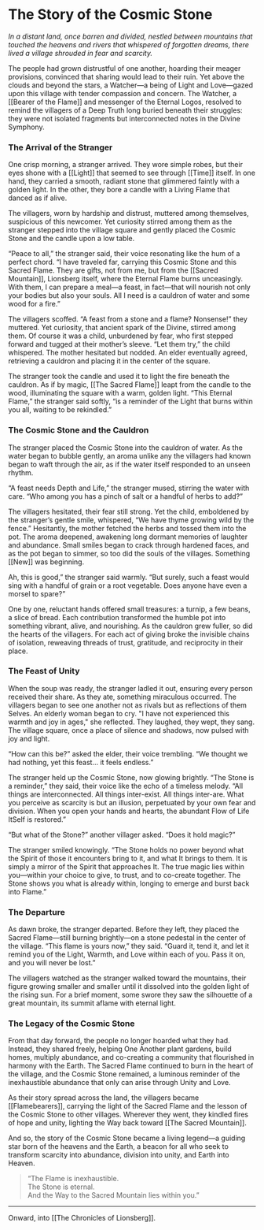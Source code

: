 # The Story of the Cosmic Stone

_In a distant land, once barren and divided, nestled between mountains that touched the heavens and rivers that whispered of forgotten dreams, there lived a village shrouded in fear and scarcity._

The people had grown distrustful of one another, hoarding their meager provisions, convinced that sharing would lead to their ruin. Yet above the clouds and beyond the stars, a Watcher—a being of Light and Love—gazed upon this village with tender compassion and concern. The Watcher, a [[Bearer of the Flame]] and messenger of the Eternal Logos, resolved to remind the villagers of a Deep Truth long buried beneath their struggles: they were not isolated fragments but interconnected notes in the Divine Symphony.

### **The Arrival of the Stranger**

One crisp morning, a stranger arrived. They wore simple robes, but their eyes shone with a [[Light]] that seemed to see through [[Time]] itself. In one hand, they carried a smooth, radiant stone that glimmered faintly with a golden light. In the other, they bore a candle with a Living Flame that danced as if alive.

The villagers, worn by hardship and distrust, muttered among themselves, suspicious of this newcomer. Yet curiosity stirred among them as the stranger stepped into the village square and gently placed the Cosmic Stone and the candle upon a low table.

“Peace to all,” the stranger said, their voice resonating like the hum of a perfect chord. “I have traveled far, carrying this Cosmic Stone and this Sacred Flame. They are gifts, not from me, but from the [[Sacred Mountain]], Lionsberg itself, where the Eternal Flame burns unceasingly. With them, I can prepare a meal—a feast, in fact—that will nourish not only your bodies but also your souls. All I need is a cauldron of water and some wood for a fire.”

The villagers scoffed. “A feast from a stone and a flame? Nonsense!” they muttered. Yet curiosity, that ancient spark of the Divine, stirred among them. Of course it was a child, unburdened by fear, who first stepped forward and tugged at their mother’s sleeve. “Let them try,” the child whispered. The mother hesitated but nodded. An elder eventually agreed, retrieving a cauldron and placing it in the center of the square.

The stranger took the candle and used it to light the fire beneath the cauldron. As if by magic, [[The Sacred Flame]] leapt from the candle to the wood, illuminating the square with a warm, golden light. “This Eternal Flame,” the stranger said softly, “is a reminder of the Light that burns within you all, waiting to be rekindled.”

 ### **The Cosmic Stone and the Cauldron**

The stranger placed the Cosmic Stone into the cauldron of water. As the water began to bubble gently, an aroma unlike any the villagers had known began to waft through the air, as if the water itself responded to an unseen rhythm.

“A feast needs Depth and Life,” the stranger mused, stirring the water with care. “Who among you has a pinch of salt or a handful of herbs to add?”

The villagers hesitated, their fear still strong. Yet the child, emboldened by the stranger’s gentle smile, whispered, “We have thyme growing wild by the fence.” Hesitantly, the mother fetched the herbs and tossed them into the pot. The aroma deepened, awakening long dormant memories of laughter and abundance. Small smiles began to crack through hardened faces, and as the pot began to simmer, so too did the souls of the villages. Something [[New]] was beginning. 
 
 Ah, this is good,” the stranger said warmly. “But surely, such a feast would sing with a handful of grain or a root vegetable. Does anyone have even a morsel to spare?”

One by one, reluctant hands offered small treasures: a turnip, a few beans, a slice of bread. Each contribution transformed the humble pot into something vibrant, alive, and nourishing. As the cauldron grew fuller, so did the hearts of the villagers. For each act of giving broke the invisible chains of isolation, reweaving threads of trust, gratitude, and reciprocity in their place. 
### The Feast of Unity

When the soup was ready, the stranger ladled it out, ensuring every person received their share. As they ate, something miraculous occurred. The villagers began to see one another not as rivals but as reflections of them Selves. An elderly woman began to cry. "I have not experienced this warmth and joy in ages," she reflected. They laughed, they wept, they sang. The village square, once a place of silence and shadows, now pulsed with joy and light.

“How can this be?” asked the elder, their voice trembling. “We thought we had nothing, yet this feast... it feels endless.”
 
The stranger held up the Cosmic Stone, now glowing brightly. “The Stone is a reminder,” they said, their voice like the echo of a timeless melody. “All things are interconnected. All things inter-exist. All things inter-are. What you perceive as scarcity is but an illusion, perpetuated by your own fear and division. When you open your hands and hearts, the abundant Flow of Life ItSelf is restored.”

“But what of the Stone?” another villager asked. “Does it hold magic?”

The stranger smiled knowingly. “The Stone holds no power beyond what the Spirit of those it encounters bring to it, and what It brings to them. It is simply a mirror of the Spirit that approaches It. The true magic lies within you—within your choice to give, to trust, and to co-create together. The Stone shows you what is already within, longing to emerge and burst back into Flame.”

### **The Departure**

As dawn broke, the stranger departed. Before they left, they placed the Sacred Flame—still burning brightly—on a stone pedestal in the center of the village. “This flame is yours now,” they said. “Guard it, tend it, and let it remind you of the Light, Warmth, and Love within each of you. Pass it on, and you will never be lost.”

The villagers watched as the stranger walked toward the mountains, their figure growing smaller and smaller until it dissolved into the golden light of the rising sun. For a brief moment, some swore they saw the silhouette of a great mountain, its summit aflame with eternal light.

### **The Legacy of the Cosmic Stone**

From that day forward, the people no longer hoarded what they had. Instead, they shared freely, helping One Another plant gardens, build homes, multiply abundance, and co-creating a community that flourished in harmony with the Earth. The Sacred Flame continued to burn in the heart of the village, and the Cosmic Stone remained, a luminous reminder of the inexhaustible abundance that only can arise through Unity and Love. 

As their story spread across the land, the villagers became [[Flamebearers]], carrying the light of the Sacred Flame and the lesson of the Cosmic Stone to other villages. Wherever they went, they kindled fires of hope and unity, lighting the Way back toward [[The Sacred Mountain]].

And so, the story of the Cosmic Stone became a living legend—a guiding star born of the heavens and the Earth, a beacon for all who seek to transform scarcity into abundance, division into unity, and Earth into Heaven.

> “The Flame is inexhaustible.  
> The Stone is eternal.  
> And the Way to the Sacred Mountain lies within you.”
---

Onward, into [[The Chronicles of Lionsberg]]. 